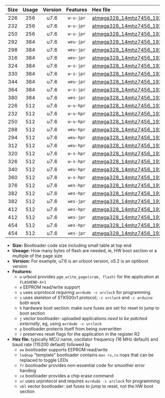 |Size|Usage|Version|Features|Hex file|
|:-:|:-:|:-:|:-:|:--|
|226|256|u7.6|`w-u-jpr`|[atmega328_14mhz7456_19200bps_ur_vbl.hex](https://raw.githubusercontent.com/stefanrueger/urboot/main//atmega328_14mhz7456_19200bps_ur_vbl.hex)|
|232|256|u7.6|`w-u-jpr`|[atmega328_14mhz7456_19200bps_lednop_ur_vbl.hex](https://raw.githubusercontent.com/stefanrueger/urboot/main//atmega328_14mhz7456_19200bps_lednop_ur_vbl.hex)|
|250|256|u7.6|`w-u-jpr`|[atmega328_14mhz7456_19200bps_lednop_fr_ur_vbl.hex](https://raw.githubusercontent.com/stefanrueger/urboot/main//atmega328_14mhz7456_19200bps_lednop_fr_ur_vbl.hex)|
|292|384|u7.6|`weu-jpr`|[atmega328_14mhz7456_19200bps_ee_ur_vbl.hex](https://raw.githubusercontent.com/stefanrueger/urboot/main//atmega328_14mhz7456_19200bps_ee_ur_vbl.hex)|
|298|384|u7.6|`weu-jpr`|[atmega328_14mhz7456_19200bps_ee_lednop_ur_vbl.hex](https://raw.githubusercontent.com/stefanrueger/urboot/main//atmega328_14mhz7456_19200bps_ee_lednop_ur_vbl.hex)|
|316|384|u7.6|`weu-jpr`|[atmega328_14mhz7456_19200bps_ee_lednop_fr_ur_vbl.hex](https://raw.githubusercontent.com/stefanrueger/urboot/main//atmega328_14mhz7456_19200bps_ee_lednop_fr_ur_vbl.hex)|
|324|384|u7.6|`w-s-jpr`|[atmega328_14mhz7456_19200bps_vbl.hex](https://raw.githubusercontent.com/stefanrueger/urboot/main//atmega328_14mhz7456_19200bps_vbl.hex)|
|330|384|u7.6|`w-s-jpr`|[atmega328_14mhz7456_19200bps_lednop_vbl.hex](https://raw.githubusercontent.com/stefanrueger/urboot/main//atmega328_14mhz7456_19200bps_lednop_vbl.hex)|
|344|384|u7.6|`weu-jpr`|[atmega328_14mhz7456_19200bps_ee_lednop_fr_ce_ur_vbl.hex](https://raw.githubusercontent.com/stefanrueger/urboot/main//atmega328_14mhz7456_19200bps_ee_lednop_fr_ce_ur_vbl.hex)|
|364|384|u7.6|`w-s-jpr`|[atmega328_14mhz7456_19200bps_lednop_fr_vbl.hex](https://raw.githubusercontent.com/stefanrueger/urboot/main//atmega328_14mhz7456_19200bps_lednop_fr_vbl.hex)|
|380|384|u7.6|`wes-jpr`|[atmega328_14mhz7456_19200bps_ee_vbl.hex](https://raw.githubusercontent.com/stefanrueger/urboot/main//atmega328_14mhz7456_19200bps_ee_vbl.hex)|
|226|512|u7.6|`w-u-hpr`|[atmega328_14mhz7456_19200bps_ur.hex](https://raw.githubusercontent.com/stefanrueger/urboot/main//atmega328_14mhz7456_19200bps_ur.hex)|
|232|512|u7.6|`w-u-hpr`|[atmega328_14mhz7456_19200bps_lednop_ur.hex](https://raw.githubusercontent.com/stefanrueger/urboot/main//atmega328_14mhz7456_19200bps_lednop_ur.hex)|
|250|512|u7.6|`w-u-hpr`|[atmega328_14mhz7456_19200bps_lednop_fr_ur.hex](https://raw.githubusercontent.com/stefanrueger/urboot/main//atmega328_14mhz7456_19200bps_lednop_fr_ur.hex)|
|288|512|u7.6|`weu-hpr`|[atmega328_14mhz7456_19200bps_ee_ur.hex](https://raw.githubusercontent.com/stefanrueger/urboot/main//atmega328_14mhz7456_19200bps_ee_ur.hex)|
|294|512|u7.6|`weu-hpr`|[atmega328_14mhz7456_19200bps_ee_lednop_ur.hex](https://raw.githubusercontent.com/stefanrueger/urboot/main//atmega328_14mhz7456_19200bps_ee_lednop_ur.hex)|
|312|512|u7.6|`weu-hpr`|[atmega328_14mhz7456_19200bps_ee_lednop_fr_ur.hex](https://raw.githubusercontent.com/stefanrueger/urboot/main//atmega328_14mhz7456_19200bps_ee_lednop_fr_ur.hex)|
|320|512|u7.6|`w-s-hpr`|[atmega328_14mhz7456_19200bps.hex](https://raw.githubusercontent.com/stefanrueger/urboot/main//atmega328_14mhz7456_19200bps.hex)|
|326|512|u7.6|`w-s-hpr`|[atmega328_14mhz7456_19200bps_lednop.hex](https://raw.githubusercontent.com/stefanrueger/urboot/main//atmega328_14mhz7456_19200bps_lednop.hex)|
|340|512|u7.6|`weu-hpr`|[atmega328_14mhz7456_19200bps_ee_lednop_fr_ce_ur.hex](https://raw.githubusercontent.com/stefanrueger/urboot/main//atmega328_14mhz7456_19200bps_ee_lednop_fr_ce_ur.hex)|
|360|512|u7.6|`w-s-hpr`|[atmega328_14mhz7456_19200bps_lednop_fr.hex](https://raw.githubusercontent.com/stefanrueger/urboot/main//atmega328_14mhz7456_19200bps_lednop_fr.hex)|
|376|512|u7.6|`wes-hpr`|[atmega328_14mhz7456_19200bps_ee.hex](https://raw.githubusercontent.com/stefanrueger/urboot/main//atmega328_14mhz7456_19200bps_ee.hex)|
|382|512|u7.6|`wes-hpr`|[atmega328_14mhz7456_19200bps_ee_lednop.hex](https://raw.githubusercontent.com/stefanrueger/urboot/main//atmega328_14mhz7456_19200bps_ee_lednop.hex)|
|382|512|u7.6|`wes-jpr`|[atmega328_14mhz7456_19200bps_ee_lednop_vbl.hex](https://raw.githubusercontent.com/stefanrueger/urboot/main//atmega328_14mhz7456_19200bps_ee_lednop_vbl.hex)|
|412|512|u7.6|`wes-hpr`|[atmega328_14mhz7456_19200bps_ee_lednop_fr.hex](https://raw.githubusercontent.com/stefanrueger/urboot/main//atmega328_14mhz7456_19200bps_ee_lednop_fr.hex)|
|412|512|u7.6|`wes-jpr`|[atmega328_14mhz7456_19200bps_ee_lednop_fr_vbl.hex](https://raw.githubusercontent.com/stefanrueger/urboot/main//atmega328_14mhz7456_19200bps_ee_lednop_fr_vbl.hex)|
|454|512|u7.6|`wes-hpr`|[atmega328_14mhz7456_19200bps_ee_lednop_fr_ce.hex](https://raw.githubusercontent.com/stefanrueger/urboot/main//atmega328_14mhz7456_19200bps_ee_lednop_fr_ce.hex)|
|454|512|u7.6|`wes-jpr`|[atmega328_14mhz7456_19200bps_ee_lednop_fr_ce_vbl.hex](https://raw.githubusercontent.com/stefanrueger/urboot/main//atmega328_14mhz7456_19200bps_ee_lednop_fr_ce_vbl.hex)|

- **Size:** Bootloader code size including small table at top end
- **Useage:** How many bytes of flash are needed, ie, HW boot section or a multiple of the page size
- **Version:** For example, u7.6 is an urboot version, o5.2 is an optiboot version
- **Features:**
  + `w` urboot provides `pgm_write_page(sram, flash)` for the application at `FLASHEND-4+1`
  + `e` EEPROM read/write support
  + `u` uses urprotocol requiring `avrdude -c urclock` for programming
  + `s` uses skeleton of STK500v1 protocol; `-c urclock` and `-c arduino` both work
  + `h` hardware boot section: make sure fuses are set for reset to jump to boot section
  + `j` vector bootloader: uploaded applications *need to be patched externally*, eg, using `avrdude -c urclock`
  + `p` bootloader protects itself from being overwritten
  + `r` preserves reset flags for the application in the register R2
- **Hex file:** typically MCU name, oscillator frequency (16 MHz default) and baud rate (115200 default) followed by
  + `ee` bootloader supports EEPROM read/write
  + `lednop` "template" bootloader contains `mov rx,rx` nops that can be replaced to toggle LEDs
  + `fr` bootloader provides non-essential code for smoother error handing
  + `ce` bootloader provides a chip erase command
  + `ur` uses urprotocol and requires `avrdude -c urclock` for programming
  + `vbl` vector bootloader: set fuses to jump to reset, not the HW boot section
